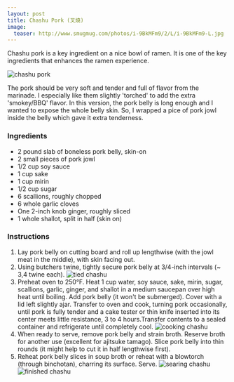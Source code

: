 ```yaml
---
layout: post
title: Chashu Pork (叉燒)
image:
  teaser: http://www.smugmug.com/photos/i-9BkMFm9/2/L/i-9BkMFm9-L.jpg
---
```


Chashu pork is a key ingredient on a nice bowl of ramen. It is one of the key ingredients that enhances the ramen experience.


![chashu pork][1]

The pork should be very soft and tender and full of flavor from the marinade. I especially like them slightly 'torched' to add the extra 'smokey/BBQ' flavor. In this version, the pork belly is long enough and I wanted to expose the whole belly skin. So, I wrapped a pice of pork jowl inside the belly which gave it extra tenderness.

### Ingredients
- 2 pound slab of boneless pork belly, skin-on
- 2 small pieces of pork jowl
- 1/2 cup soy sauce
- 1 cup sake
- 1 cup mirin
- 1/2 cup sugar
- 6 scallions, roughly chopped
- 6 whole garlic cloves
- One 2-inch knob ginger, roughly sliced
- 1 whole shallot, split in half (skin on)

### Instructions
1. Lay pork belly on cutting board and roll up lengthwise (with the jowl meat in the middle), with skin facing out.
1. Using butchers twine, tightly secure pork belly at 3/4-inch intervals (~ 3,4 twine each).
![tied chashu][2]
1. Preheat oven to 250°F. Heat 1 cup water, soy sauce, sake, mirin, sugar, scallions, garlic, ginger, and shallot in a medium saucepan over high heat until boiling. Add pork belly (it won't be submerged). Cover with a lid left slightly ajar. Transfer to oven and cook, turning pork occasionally, until pork is fully tender and a cake tester or thin knife inserted into its center meets little resistance, 3 to 4 hours.Transfer contents to a sealed container and refrigerate until completely cool.
![cooking chashu][3]
1. When ready to serve, remove pork belly and strain broth. Reserve broth for another use (excellent for ajitsuke tamago). Slice pork belly into thin rounds (it might help to cut it in half lengthwise first).
1. Reheat pork belly slices in soup broth or reheat with a blowtorch (through binchotan), charring its surface. Serve.
![searing chashu][4]![finished chashu][5]

[1]: http://www.smugmug.com/photos/i-j7RngT8/0/L/i-j7RngT8-L.jpg
[2]: http://www.smugmug.com/photos/i-8fBDLMt/0/M/i-8fBDLMt-M.jpg
[3]: http://www.smugmug.com/photos/i-QKbBB9X/0/M/i-QKbBB9X-L.jpg
[4]: http://www.smugmug.com/photos/i-MssBBp9/1/S/i-MssBBp9-S.jpg
[5]: http://www.smugmug.com/photos/i-7x8kpH4/1/S/i-7x8kpH4-S.jpg
